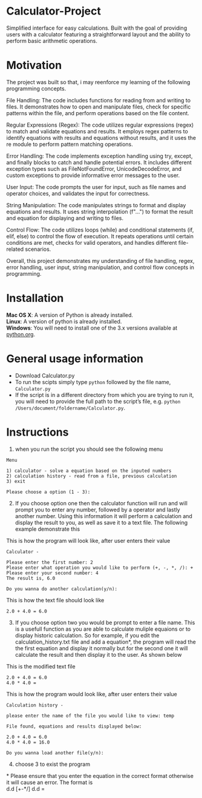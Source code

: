 # Calculator-Project
Simplified interface for easy calculations. Built with the goal of providing users with a calculator featuring a straightforward layout and the ability to perform basic arithmetic operations.

# Motivation
The project was built so that, i may reenforce my learning of the following programming concepts.

File Handling: The code includes functions for reading from and writing to files. It demonstrates how to open and manipulate files, check for specific patterns within the file, and perform operations based on the file content.

Regular Expressions (Regex): The code utilizes regular expressions (regex) to match and validate equations and results. It employs regex patterns to identify equations with results and equations without results, and it uses the re module to perform pattern matching operations.

Error Handling: The code implements exception handling using try, except, and finally blocks to catch and handle potential errors. It includes different exception types such as FileNotFoundError, UnicodeDecodeError, and custom exceptions to provide informative error messages to the user.

User Input: The code prompts the user for input, such as file names and operator choices, and validates the input for correctness.

String Manipulation: The code manipulates strings to format and display equations and results. It uses string interpolation (f"...") to format the result and equation for displaying and writing to files.

Control Flow: The code utilizes loops (while) and conditional statements (if, elif, else) to control the flow of execution. It repeats operations until certain conditions are met, checks for valid operators, and handles different file-related scenarios.

Overall, this project demonstrates my understanding of file handling, regex, error handling, user input, string manipulation, and control flow concepts in programming.


# Installation

**Mac OS X**: A version of Python is already installed.  
**Linux**: A version of python is already installed.  
**Windows**: You will need to install one of the 3.x versions available at [python.org](http://www.python.org/getit/).

# General usage information

 * Download Calculator.py 
 * To run the scipts simply type `python` followed by the file name, `Calculator.py`
 * If the script is in a different directory from which you are trying to run it, you will need to provide the full path to the script’s file, e.g. `python /Users/document/foldername/Calculator.py`.

# Instructions
1) when you run the script you should see the following menu
```
Menu

1) calculator - solve a equation based on the inputed numbers
2) calculation history - read from a file, previous calculation
3) exit

Please choose a option (1 - 3): 
```
2) If you choose option one then the calculator function will run and will prompt you to enter any number, followed by a operator and lastly another number. Using this information it will perform a calculation and display the result to you, as well as save it to a text file. The following example demonstrate this

This is how the program will look like, after user enters their value

```
Calculator -

Please enter the first number: 2
Please enter what operation you would like to perform (+, -, *, /): +
Please enter your second number: 4
The result is, 6.0

Do you wanna do another calculation(y/n):
```
This is how the text file should look like

```
2.0 + 4.0 = 6.0
```
3) If you choose option two you would be prompt to enter a file name. This is a usefull function as you are able to calculate muliple equaions or to display historic calculation. So for example, if you edit the calculation_history.txt file and add a equation*, the program will read the the first equation and display it normally but for the second one it will calculate the result and then display it to the user. As shown below

This is the modified text file

```
2.0 + 4.0 = 6.0
4.0 * 4.0 =
```
This is how the program would look like, after user enters their value

```
Calculation history -

please enter the name of the file you would like to view: temp

File found, equations and results displayed below:

2.0 + 4.0 = 6.0
4.0 * 4.0 = 16.0

Do you wanna load another file(y/n): 
```
4) choose 3 to exist the program

\* Please ensure that you enter the equation in the correct format otherwise it will cause an error. The format is <br>d.d [+-*/] d.d = 
